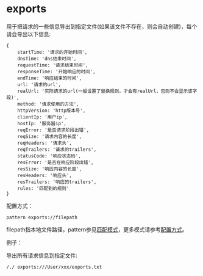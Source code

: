 # exports
用于把请求的一些信息导出到指定文件(如果该文件不存在，则会自动创建)，每个请会导出以下信息:

	{
	    startTime: '请求的开始时间',
	    dnsTime: 'dns结束时间',
	    requestTime: '请求结束时间',
	    responseTime: '开始响应的时间',
	    endTime: '响应结束的时间',
	    url: '请求的url',
	    realUrl: '实际请求的url(一般设置了替换规则，才会有realUrl，否则不会显示该字段)',
	    method: '请求使用的方法', 
	    httpVersion: 'http版本号',
	    clientIp: '用户ip',
	    hostIp: '服务器ip',
	    reqError: '是否请求阶段出错',
	    reqSize: '请求内容的长度',
	    reqHeaders: '请求头',
	    reqTrailers: '请求的trailers',
	    statusCode: '响应状态码',
	    resError: '是否在响应阶段出错',
	    resSize: '响应内容的长度',
	    resHeaders: '响应头',
	    resTrailers: '响应的trailers',
	    rules: '匹配到的规则'
	}
	
配置方式：

	pattern exports://filepath
	
filepath指本地文件路径，pattern参见[匹配模式](../pattern.html)，更多模式请参考[配置方式](../mode.html)。

例子：

导出所有请求信息到指定文件:

	/./ exports:///User/xxx/exports.txt
	
